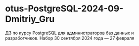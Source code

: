 # otus-PostgreSQL-2024-09-Dmitriy_Gru
ДЗ по курсу PostgreSQL для администраторов баз данных и разработчиков. Набор 30 сентября 2024 года — 27 февраля
